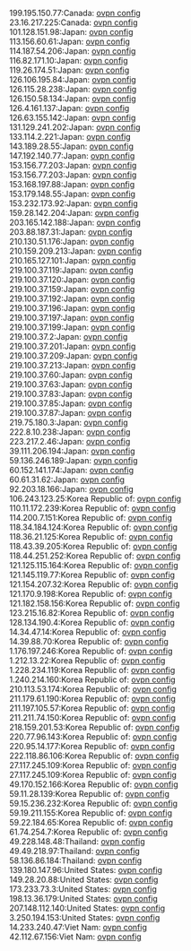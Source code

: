 199.195.150.77:Canada: [ovpn config](vpn/199_195_150_77.ovpn)  
23.16.217.225:Canada: [ovpn config](vpn/23_16_217_225.ovpn)  
101.128.151.98:Japan: [ovpn config](vpn/101_128_151_98.ovpn)  
113.156.60.61:Japan: [ovpn config](vpn/113_156_60_61.ovpn)  
114.187.54.206:Japan: [ovpn config](vpn/114_187_54_206.ovpn)  
116.82.171.10:Japan: [ovpn config](vpn/116_82_171_10.ovpn)  
119.26.174.51:Japan: [ovpn config](vpn/119_26_174_51.ovpn)  
126.106.195.84:Japan: [ovpn config](vpn/126_106_195_84.ovpn)  
126.115.28.238:Japan: [ovpn config](vpn/126_115_28_238.ovpn)  
126.150.58.134:Japan: [ovpn config](vpn/126_150_58_134.ovpn)  
126.4.161.137:Japan: [ovpn config](vpn/126_4_161_137.ovpn)  
126.63.155.142:Japan: [ovpn config](vpn/126_63_155_142.ovpn)  
131.129.241.202:Japan: [ovpn config](vpn/131_129_241_202.ovpn)  
133.114.2.221:Japan: [ovpn config](vpn/133_114_2_221.ovpn)  
143.189.28.55:Japan: [ovpn config](vpn/143_189_28_55.ovpn)  
147.192.140.77:Japan: [ovpn config](vpn/147_192_140_77.ovpn)  
153.156.77.203:Japan: [ovpn config](vpn/153_156_77_203.ovpn)  
153.156.77.203:Japan: [ovpn config](vpn/153_156_77_203.ovpn)  
153.168.197.88:Japan: [ovpn config](vpn/153_168_197_88.ovpn)  
153.179.148.55:Japan: [ovpn config](vpn/153_179_148_55.ovpn)  
153.232.173.92:Japan: [ovpn config](vpn/153_232_173_92.ovpn)  
159.28.142.204:Japan: [ovpn config](vpn/159_28_142_204.ovpn)  
203.165.142.188:Japan: [ovpn config](vpn/203_165_142_188.ovpn)  
203.88.187.31:Japan: [ovpn config](vpn/203_88_187_31.ovpn)  
210.130.51.176:Japan: [ovpn config](vpn/210_130_51_176.ovpn)  
210.159.209.213:Japan: [ovpn config](vpn/210_159_209_213.ovpn)  
210.165.127.101:Japan: [ovpn config](vpn/210_165_127_101.ovpn)  
219.100.37.119:Japan: [ovpn config](vpn/219_100_37_119.ovpn)  
219.100.37.120:Japan: [ovpn config](vpn/219_100_37_120.ovpn)  
219.100.37.159:Japan: [ovpn config](vpn/219_100_37_159.ovpn)  
219.100.37.192:Japan: [ovpn config](vpn/219_100_37_192.ovpn)  
219.100.37.196:Japan: [ovpn config](vpn/219_100_37_196.ovpn)  
219.100.37.197:Japan: [ovpn config](vpn/219_100_37_197.ovpn)  
219.100.37.199:Japan: [ovpn config](vpn/219_100_37_199.ovpn)  
219.100.37.2:Japan: [ovpn config](vpn/219_100_37_2.ovpn)  
219.100.37.201:Japan: [ovpn config](vpn/219_100_37_201.ovpn)  
219.100.37.209:Japan: [ovpn config](vpn/219_100_37_209.ovpn)  
219.100.37.213:Japan: [ovpn config](vpn/219_100_37_213.ovpn)  
219.100.37.60:Japan: [ovpn config](vpn/219_100_37_60.ovpn)  
219.100.37.63:Japan: [ovpn config](vpn/219_100_37_63.ovpn)  
219.100.37.83:Japan: [ovpn config](vpn/219_100_37_83.ovpn)  
219.100.37.85:Japan: [ovpn config](vpn/219_100_37_85.ovpn)  
219.100.37.87:Japan: [ovpn config](vpn/219_100_37_87.ovpn)  
219.75.180.3:Japan: [ovpn config](vpn/219_75_180_3.ovpn)  
222.8.10.238:Japan: [ovpn config](vpn/222_8_10_238.ovpn)  
223.217.2.46:Japan: [ovpn config](vpn/223_217_2_46.ovpn)  
39.111.206.194:Japan: [ovpn config](vpn/39_111_206_194.ovpn)  
59.136.246.189:Japan: [ovpn config](vpn/59_136_246_189.ovpn)  
60.152.141.174:Japan: [ovpn config](vpn/60_152_141_174.ovpn)  
60.61.31.62:Japan: [ovpn config](vpn/60_61_31_62.ovpn)  
92.203.18.166:Japan: [ovpn config](vpn/92_203_18_166.ovpn)  
106.243.123.25:Korea Republic of: [ovpn config](vpn/106_243_123_25.ovpn)  
110.11.172.239:Korea Republic of: [ovpn config](vpn/110_11_172_239.ovpn)  
114.200.7.151:Korea Republic of: [ovpn config](vpn/114_200_7_151.ovpn)  
118.34.184.124:Korea Republic of: [ovpn config](vpn/118_34_184_124.ovpn)  
118.36.21.125:Korea Republic of: [ovpn config](vpn/118_36_21_125.ovpn)  
118.43.39.205:Korea Republic of: [ovpn config](vpn/118_43_39_205.ovpn)  
118.44.251.252:Korea Republic of: [ovpn config](vpn/118_44_251_252.ovpn)  
121.125.115.164:Korea Republic of: [ovpn config](vpn/121_125_115_164.ovpn)  
121.145.119.77:Korea Republic of: [ovpn config](vpn/121_145_119_77.ovpn)  
121.154.207.32:Korea Republic of: [ovpn config](vpn/121_154_207_32.ovpn)  
121.170.9.198:Korea Republic of: [ovpn config](vpn/121_170_9_198.ovpn)  
121.182.158.156:Korea Republic of: [ovpn config](vpn/121_182_158_156.ovpn)  
123.215.16.82:Korea Republic of: [ovpn config](vpn/123_215_16_82.ovpn)  
128.134.190.4:Korea Republic of: [ovpn config](vpn/128_134_190_4.ovpn)  
14.34.47.14:Korea Republic of: [ovpn config](vpn/14_34_47_14.ovpn)  
14.39.88.70:Korea Republic of: [ovpn config](vpn/14_39_88_70.ovpn)  
1.176.197.246:Korea Republic of: [ovpn config](vpn/1_176_197_246.ovpn)  
1.212.13.22:Korea Republic of: [ovpn config](vpn/1_212_13_22.ovpn)  
1.228.234.119:Korea Republic of: [ovpn config](vpn/1_228_234_119.ovpn)  
1.240.214.160:Korea Republic of: [ovpn config](vpn/1_240_214_160.ovpn)  
210.113.53.174:Korea Republic of: [ovpn config](vpn/210_113_53_174.ovpn)  
211.179.61.190:Korea Republic of: [ovpn config](vpn/211_179_61_190.ovpn)  
211.197.105.57:Korea Republic of: [ovpn config](vpn/211_197_105_57.ovpn)  
211.211.74.150:Korea Republic of: [ovpn config](vpn/211_211_74_150.ovpn)  
218.159.201.53:Korea Republic of: [ovpn config](vpn/218_159_201_53.ovpn)  
220.77.96.143:Korea Republic of: [ovpn config](vpn/220_77_96_143.ovpn)  
220.95.14.177:Korea Republic of: [ovpn config](vpn/220_95_14_177.ovpn)  
222.118.86.106:Korea Republic of: [ovpn config](vpn/222_118_86_106.ovpn)  
27.117.245.109:Korea Republic of: [ovpn config](vpn/27_117_245_109.ovpn)  
27.117.245.109:Korea Republic of: [ovpn config](vpn/27_117_245_109.ovpn)  
49.170.152.166:Korea Republic of: [ovpn config](vpn/49_170_152_166.ovpn)  
59.11.28.139:Korea Republic of: [ovpn config](vpn/59_11_28_139.ovpn)  
59.15.236.232:Korea Republic of: [ovpn config](vpn/59_15_236_232.ovpn)  
59.19.211.155:Korea Republic of: [ovpn config](vpn/59_19_211_155.ovpn)  
59.22.184.65:Korea Republic of: [ovpn config](vpn/59_22_184_65.ovpn)  
61.74.254.7:Korea Republic of: [ovpn config](vpn/61_74_254_7.ovpn)  
49.228.148.48:Thailand: [ovpn config](vpn/49_228_148_48.ovpn)  
49.49.218.97:Thailand: [ovpn config](vpn/49_49_218_97.ovpn)  
58.136.86.184:Thailand: [ovpn config](vpn/58_136_86_184.ovpn)  
139.180.147.96:United States: [ovpn config](vpn/139_180_147_96.ovpn)  
149.28.20.88:United States: [ovpn config](vpn/149_28_20_88.ovpn)  
173.233.73.3:United States: [ovpn config](vpn/173_233_73_3.ovpn)  
198.13.36.179:United States: [ovpn config](vpn/198_13_36_179.ovpn)  
207.148.112.140:United States: [ovpn config](vpn/207_148_112_140.ovpn)  
3.250.194.153:United States: [ovpn config](vpn/3_250_194_153.ovpn)  
14.233.240.47:Viet Nam: [ovpn config](vpn/14_233_240_47.ovpn)  
42.112.67.156:Viet Nam: [ovpn config](vpn/42_112_67_156.ovpn)  
